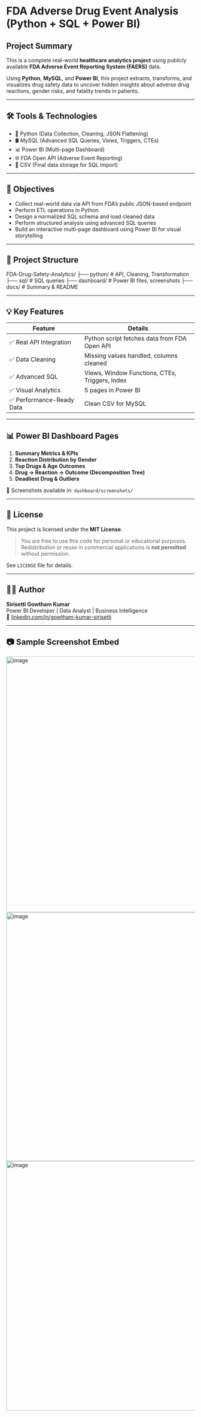 # FDA Adverse Drug Event Analysis (Python + SQL + Power BI)

## Project Summary

This is a complete real-world **healthcare analytics project** using publicly available **FDA Adverse Event Reporting System (FAERS)** data.

Using **Python**, **MySQL**, and **Power BI**, this project extracts, transforms, and visualizes drug safety data to uncover hidden insights about adverse drug reactions, gender risks, and fatality trends in patients.

---

## 🛠️ Tools & Technologies

- 🐍 Python (Data Collection, Cleaning, JSON Flattening)
- 🛢️ MySQL (Advanced SQL Queries, Views, Triggers, CTEs)
- 📊 Power BI (Multi-page Dashboard)
- 🌐 FDA Open API (Adverse Event Reporting)
- 📁 CSV (Final data storage for SQL import)

---

## 🎯 Objectives

- Collect real-world data via API from FDA’s public JSON-based endpoint
- Perform ETL operations in Python
- Design a normalized SQL schema and load cleaned data
- Perform structured analysis using advanced SQL queries
- Build an interactive multi-page dashboard using Power BI for visual storytelling

---

## 📁 Project Structure
FDA-Drug-Safety-Analytics/
├── python/ # API, Cleaning, Transformation
├── sql/ # SQL queries
├── dashboard/ # Power BI files, screenshots
├── docs/ # Summary & README


---

## 💡 Key Features

| Feature                        | Details |
|-------------------------------|---------|
| ✅ Real API Integration       | Python script fetches data from FDA Open API |
| ✅ Data Cleaning              | Missing values handled, columns cleaned |
| ✅ Advanced SQL               | Views, Window Functions, CTEs, Triggers, Index |
| ✅ Visual Analytics           | 5 pages in Power BI |
| ✅ Performance-Ready Data     | Clean CSV for MySQL |

---

## 📊 Power BI Dashboard Pages

1. **Summary Metrics & KPIs**
2. **Reaction Distribution by Gender**
3. **Top Drugs & Age Outcomes**
4. **Drug → Reaction → Outcome (Decomposition Tree)**
5. **Deadliest Drug & Outliers**

📸 Screenshots available in: `dashboard/screenshots/`

---

## 🔐 License

This project is licensed under the **MIT License**.

> You are free to use this code for personal or educational purposes.  
> Redistribution or reuse in commercial applications is **not permitted** without permission.

See `LICENSE` file for details.

---

## 🙋‍♂️ Author

**Sirisetti Gowtham Kumar**  
Power BI Developer | Data Analyst | Business Intelligence  
🔗 [linkedin.com/in/gowtham-kumar-sirisetti](https://linkedin.com/in/gowtham-kumar-sirisetti)

---

## 📷 Sample Screenshot Embed

<img width="1168" height="683" alt="image" src="https://github.com/user-attachments/assets/ca6cc069-6a77-4565-891e-ca112d2e3bad" />
<img width="1150" height="664" alt="image" src="https://github.com/user-attachments/assets/5c6ca463-6794-4fca-9bba-28be48a5a55b" />
<img width="1154" height="666" alt="image" src="https://github.com/user-attachments/assets/5fa366c3-f220-4cb6-aa35-6693868a2a68" />
